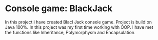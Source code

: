# Console game: BlackJack

In this project i have created Blacl Jack console game. Project is build on Java 100%. In this project was my first time working with OOP. I have met the functions like Inheritance, Polymorphysm and Encapsulation. 
